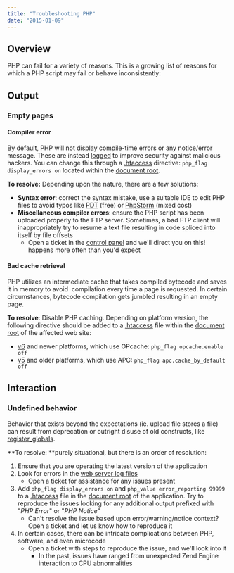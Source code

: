 ```yaml
---
title: "Troubleshooting PHP"
date: "2015-01-09"
---
```


## Overview

PHP can fail for a variety of reasons. This is a growing list of reasons for which a PHP script may fail or behave inconsistently:

## Output

### Empty pages

#### Compiler error

By default, PHP will not display compile-time errors or any notice/error message. These are instead [logged](https://kb.apiscp.com/web-content/accessing-page-views-and-error-messages/ "Accessing web page views and error messages") to improve security against malicious hackers. You can change this through a [.htaccess](https://kb.apiscp.com/guides/htaccess-guide/ ".htaccess Guide") directive: `php_flag display_errors on` located within the [document root](https://kb.apiscp.com/web-content/where-is-site-content-served-from/ "Where is site content served from?").

**To resolve:** Depending upon the nature, there are a few solutions:

- **Syntax error**: correct the syntax mistake, use a suitable IDE to edit PHP files to avoid typos like [PDT](https://eclipse.org/pdt/) (free) or [PhpStorm](https://www.jetbrains.com/phpstorm/) (mixed cost)
- **Miscellaneous compiler errors**: ensure the PHP script has been uploaded properly to the FTP server. Sometimes, a bad FTP client will inappropriately try to resume a text file resulting in code spliced into itself by file offsets
    - Open a ticket in the [control panel](https://kb.apiscp.com/control-panel/logging-into-the-control-panel/ "Logging into the control panel") and we'll direct you on this! happens more often than you'd expect

#### Bad cache retrieval

PHP utilizes an intermediate cache that takes compiled bytecode and saves it in memory to avoid  compilation every time a page is requested. In certain circumstances, bytecode compilation gets jumbled resulting in an empty page.

**To resolve**: Disable PHP caching. Depending on platform version, the following directive should be added to a [.htaccess](https://kb.apiscp.com/guides/htaccess-guide/ ".htaccess Guide") file within the [document root](https://kb.apiscp.com/web-content/where-is-site-content-served-from/ "Where is site content served from?") of the affected web site:

- [v6](https://kb.apiscp.com/platform/determining-platform-version/) and newer platforms, which use OPcache: `php_flag opcache.enable off`
- [v5](https://kb.apiscp.com/platform/determining-platform-version/) and older platforms, which use APC: `php_flag apc.cache_by_default off`

## Interaction

### Undefined behavior

Behavior that exists beyond the expectations (ie. upload file stores a file) can result from deprecation or outright disuse of old constructs, like [register\_globals](http://php.net/manual/en/security.globals.php).

**To resolve: **purely situational, but there is an order of resolution:

1. Ensure that you are operating the latest version of the application
2. Look for errors in the [web server log files](https://kb.apiscp.com/web-content/accessing-page-views-and-error-messages/ "Accessing web page views and error messages")
    - Open a ticket for assistance for any issues present
3. Add `php_flag display_errors on` and `php_value error_reporting 99999` to a [.htaccess](https://kb.apiscp.com/guides/htaccess-guide/ ".htaccess Guide") file in the [document root](https://kb.apiscp.com/web-content/where-is-site-content-served-from/ "Where is site content served from?") of the application. Try to reproduce the issues looking for any additional output prefixed with "_PHP Error_" or "_PHP Notice_"
    - Can't resolve the issue based upon error/warning/notice context? Open a ticket and let us know how to reproduce it
4. In certain cases, there can be intricate complications between PHP, software, and even microcode
    - Open a ticket with steps to reproduce the issue, and we'll look into it
        - In the past, issues have ranged from unexpected Zend Engine interaction to CPU abnormalities
